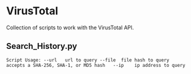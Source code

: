 # VirusTotal
Collection of scripts to work with the VirusTotal API.

## Search_History.py
`Script Usage:
    --url   url to query
    --file  file hash to query  
            accepts a SHA-256, SHA-1, or MD5 hash  
    --ip    ip address to query`
